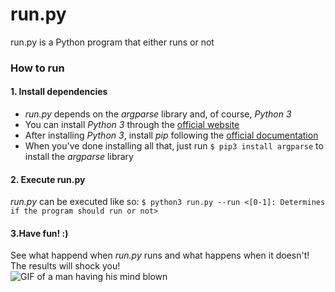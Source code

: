 # run.py
run.py is a Python program that either runs or not

### How to run
#### **1. Install dependencies**
* _run.py_ depends on the _argparse_ library and, of course, _Python 3_
* You can install _Python 3_ through the [official website](https://www.python.org/downloads/)
* After installing _Python 3_, install _pip_ following the [official documentation](https://pip.pypa.io/en/stable/installing/)
* When you've done installing all that, just run ```$ pip3 install argparse``` to install the _argparse_ library

#### **2. Execute run.py**
_run.py_ can be executed like so: ```$ python3 run.py --run <[0-1]: Determines if the program should run or not>```

#### **3.Have fun! :)**
See what happend when _run.py_ runs and what happens when it doesn't! The results will shock you! <br/>
![GIF of a man having his mind blown](https://media.giphy.com/media/26ufdipQqU2lhNA4g/source.gif)
